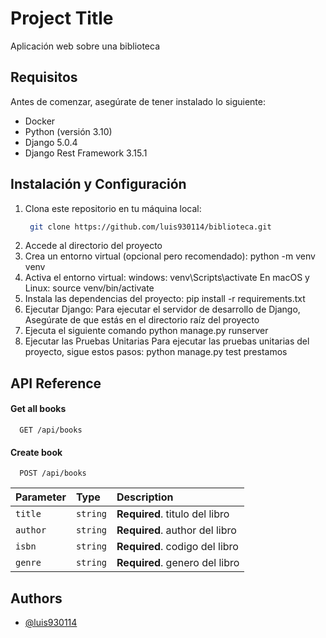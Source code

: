 
# Project Title

Aplicación web sobre una biblioteca

## Requisitos

Antes de comenzar, asegúrate de tener instalado lo siguiente:
- Docker
- Python (versión 3.10)
- Django 5.0.4
- Django Rest Framework 3.15.1

## Instalación y Configuración

1. Clona este repositorio en tu máquina local:
   ```bash
    git clone https://github.com/luis930114/biblioteca.git

2. Accede al directorio del proyecto
3. Crea un entorno virtual (opcional pero recomendado): python -m venv venv
4. Activa el entorno virtual:
   windows: venv\Scripts\activate
   En macOS y Linux: source venv/bin/activate
5. Instala las dependencias del proyecto: pip install -r requirements.txt
6. Ejecutar Django:
  Para ejecutar el servidor de desarrollo de Django, Asegúrate de que estás en el directorio raíz del proyecto 
7. Ejecuta el siguiente comando
   python manage.py runserver
8. Ejecutar las Pruebas Unitarias
Para ejecutar las pruebas unitarias del proyecto, sigue estos pasos:
python manage.py test prestamos




## API Reference

#### Get all books

```http
  GET /api/books 
```



#### Create book

```http
  POST /api/books
```

| Parameter | Type     | Description                       |
| :-------- | :------- | :-------------------------------- |
| `title`   | `string` | **Required**. titulo del libro |
| `author`  | `string` | **Required**. author del libro  |
| `isbn`   | `string` | **Required**. codigo del libro |
| `genre`   | `string` | **Required**. genero del libro |




## Authors

- [@luis930114](https://github.com/luis930114)
